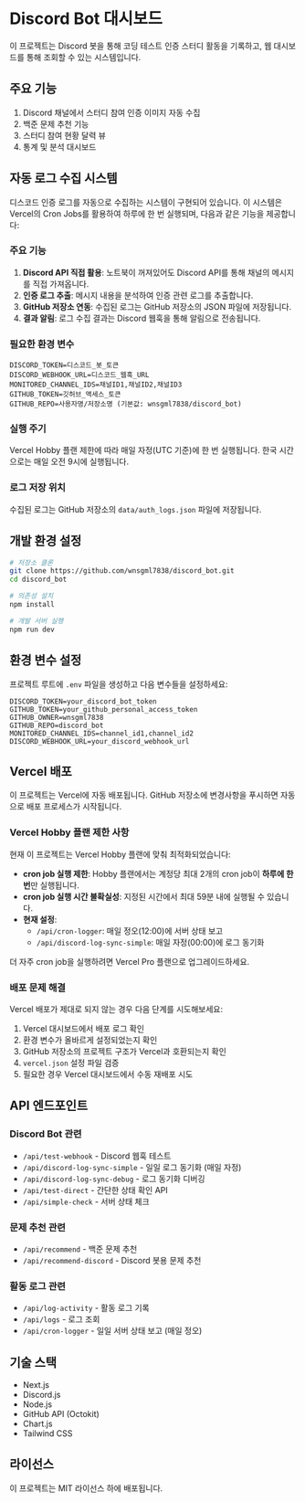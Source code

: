 # Discord Bot 대시보드

이 프로젝트는 Discord 봇을 통해 코딩 테스트 인증 스터디 활동을 기록하고, 웹 대시보드를 통해 조회할 수 있는 시스템입니다.

## 주요 기능

1. Discord 채널에서 스터디 참여 인증 이미지 자동 수집
2. 백준 문제 추천 기능
3. 스터디 참여 현황 달력 뷰
4. 통계 및 분석 대시보드

## 자동 로그 수집 시스템

디스코드 인증 로그를 자동으로 수집하는 시스템이 구현되어 있습니다. 이 시스템은 Vercel의 Cron Jobs를 활용하여 하루에 한 번 실행되며, 다음과 같은 기능을 제공합니다:

### 주요 기능

1. **Discord API 직접 활용**: 노트북이 꺼져있어도 Discord API를 통해 채널의 메시지를 직접 가져옵니다.
2. **인증 로그 추출**: 메시지 내용을 분석하여 인증 관련 로그를 추출합니다.
3. **GitHub 저장소 연동**: 수집된 로그는 GitHub 저장소의 JSON 파일에 저장됩니다.
4. **결과 알림**: 로그 수집 결과는 Discord 웹훅을 통해 알림으로 전송됩니다.

### 필요한 환경 변수

```
DISCORD_TOKEN=디스코드_봇_토큰
DISCORD_WEBHOOK_URL=디스코드_웹훅_URL
MONITORED_CHANNEL_IDS=채널ID1,채널ID2,채널ID3
GITHUB_TOKEN=깃허브_액세스_토큰
GITHUB_REPO=사용자명/저장소명 (기본값: wnsgml7838/discord_bot)
```

### 실행 주기

Vercel Hobby 플랜 제한에 따라 매일 자정(UTC 기준)에 한 번 실행됩니다. 한국 시간으로는 매일 오전 9시에 실행됩니다.

### 로그 저장 위치

수집된 로그는 GitHub 저장소의 `data/auth_logs.json` 파일에 저장됩니다.

## 개발 환경 설정

```bash
# 저장소 클론
git clone https://github.com/wnsgml7838/discord_bot.git
cd discord_bot

# 의존성 설치
npm install

# 개발 서버 실행
npm run dev
```

## 환경 변수 설정

프로젝트 루트에 `.env` 파일을 생성하고 다음 변수들을 설정하세요:

```
DISCORD_TOKEN=your_discord_bot_token
GITHUB_TOKEN=your_github_personal_access_token
GITHUB_OWNER=wnsgml7838
GITHUB_REPO=discord_bot
MONITORED_CHANNEL_IDS=channel_id1,channel_id2
DISCORD_WEBHOOK_URL=your_discord_webhook_url
```

## Vercel 배포

이 프로젝트는 Vercel에 자동 배포됩니다. GitHub 저장소에 변경사항을 푸시하면 자동으로 배포 프로세스가 시작됩니다.

### Vercel Hobby 플랜 제한 사항

현재 이 프로젝트는 Vercel Hobby 플랜에 맞춰 최적화되었습니다:

- **cron job 실행 제한**: Hobby 플랜에서는 계정당 최대 2개의 cron job이 **하루에 한 번**만 실행됩니다.
- **cron job 실행 시간 불확실성**: 지정된 시간에서 최대 59분 내에 실행될 수 있습니다.
- **현재 설정**:
  - `/api/cron-logger`: 매일 정오(12:00)에 서버 상태 보고
  - `/api/discord-log-sync-simple`: 매일 자정(00:00)에 로그 동기화

더 자주 cron job을 실행하려면 Vercel Pro 플랜으로 업그레이드하세요.

### 배포 문제 해결

Vercel 배포가 제대로 되지 않는 경우 다음 단계를 시도해보세요:

1. Vercel 대시보드에서 배포 로그 확인
2. 환경 변수가 올바르게 설정되었는지 확인
3. GitHub 저장소의 프로젝트 구조가 Vercel과 호환되는지 확인
4. `vercel.json` 설정 파일 검증
5. 필요한 경우 Vercel 대시보드에서 수동 재배포 시도

## API 엔드포인트

### Discord Bot 관련

- `/api/test-webhook` - Discord 웹훅 테스트
- `/api/discord-log-sync-simple` - 일일 로그 동기화 (매일 자정)
- `/api/discord-log-sync-debug` - 로그 동기화 디버깅
- `/api/test-direct` - 간단한 상태 확인 API
- `/api/simple-check` - 서버 상태 체크

### 문제 추천 관련

- `/api/recommend` - 백준 문제 추천
- `/api/recommend-discord` - Discord 봇용 문제 추천

### 활동 로그 관련

- `/api/log-activity` - 활동 로그 기록
- `/api/logs` - 로그 조회
- `/api/cron-logger` - 일일 서버 상태 보고 (매일 정오)

## 기술 스택

- Next.js
- Discord.js
- Node.js
- GitHub API (Octokit)
- Chart.js
- Tailwind CSS

## 라이선스

이 프로젝트는 MIT 라이선스 하에 배포됩니다.
